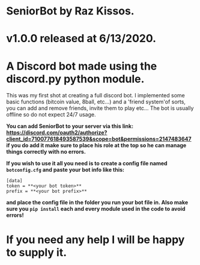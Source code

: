 # SeniorBot by Raz Kissos.
# v1.0.0 released at 6/13/2020.
# A Discord bot made using the discord.py python module.

This was my first shot at creating a full discord bot.
I implemented some basic functions (bitcoin value, 8ball, etc...) and a 'friend system'of sorts,
you can add and remove friends, invite them to play etc...
The bot is usually offline so do not expect 24/7 usage.

**You can add SeniorBot to your server via this link: https://discord.com/oauth2/authorize?client_id=710077618493587539&scope=bot&permissions=2147483647 if you do add it make sure to place his role at the top so he can manage things correctly with no errors.**

**If you wish to use it all you need is to create a config file named `botconfig.cfg` and paste your bot info like this:**
```
[data]
token = **<your bot token>**
prefix = **<your bot prefix>**
```
**and place the config file in the folder you run your bot file in. Also make sure you `pip install` each and every module used in the code to avoid errors!**

# If you need any help I will be happy to supply it.
